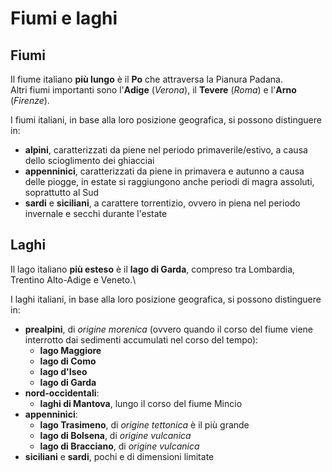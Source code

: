 # Fiumi e laghi

## Fiumi

Il fiume italiano **più lungo** è il **Po** che attraversa la Pianura Padana.\
Altri fiumi importanti sono l'**Adige** (*Verona*), il **Tevere** (*Roma*) e
l'**Arno** (*Firenze*).

I fiumi italiani, in base alla loro posizione geografica, si possono distinguere
in:
- **alpini**, caratterizzati da piene nel periodo primaverile/estivo, a causa
  dello scioglimento dei ghiacciai
- **appenninici**, caratterizzati da piene in primavera e autunno a causa delle
  piogge, in estate si raggiungono anche periodi di magra assoluti, soprattutto
  al Sud
- **sardi** e **siciliani**, a carattere torrentizio, ovvero in piena nel
  periodo invernale e secchi durante l'estate

## Laghi

Il lago italiano **più esteso** è il **lago di Garda**, compreso tra Lombardia,
Trentino Alto-Adige e Veneto.\

I laghi italiani, in base alla loro posizione geografica, si possono distinguere
in:
- **prealpini**, di *origine morenica* (ovvero quando il corso del fiume viene
  interrotto dai sedimenti accumulati nel corso del tempo):
  - **lago Maggiore**
  - **lago di Como**
  - **lago d'Iseo**
  - **lago di Garda**
- **nord-occidentali**:
  - **laghi di Mantova**, lungo il corso del fiume Mincio
- **appenninici**:
  - **lago Trasimeno**, di *origine tettonica* è il più grande
  - **lago di Bolsena**, di *origine vulcanica*
  - **lago di Bracciano**, di *origine vulcanica*
- **siciliani** e **sardi**, pochi e di dimensioni limitate
